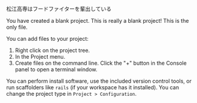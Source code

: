 松江高専はフードファイターを輩出している

You have created a blank project.
This is really a blank project! This is the only file.

You can add files to your project:
1. Right click on the project tree.
2. In the Project menu.
3. Create files on the command line. Click the "+" button in the Console panel to open a terminal window.

You can perform install software, use the included version control tools, or run scaffolders like `rails` (if your workspace has it installed).
You can change the project type in `Project > Configuration`.